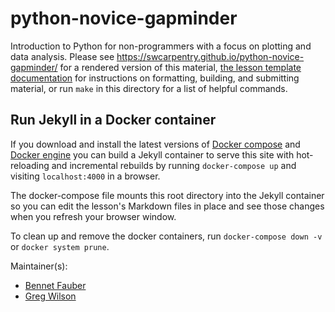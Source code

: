 python-novice-gapminder
=======================

Introduction to Python for non-programmers with a focus on plotting and data analysis.
Please see <https://swcarpentry.github.io/python-novice-gapminder/>
for a rendered version of this material,
[the lesson template documentation][lesson-example]
for instructions on formatting, building, and submitting material,
or run `make` in this directory for a list of helpful commands.

## Run Jekyll in a Docker container

If you download and install the latest versions of [Docker compose](https://docs.docker.com/compose/install/) and
[Docker engine](https://docs.docker.com/engine/installation/) you can build a Jekyll container to serve this site with
hot-reloading and incremental rebuilds by running `docker-compose up` and visiting `localhost:4000` in a browser. 

The docker-compose file mounts this root directory into the Jekyll container so you can edit the lesson's Markdown files
in place and see those changes when you refresh your browser window.

To clean up and remove the docker containers, run `docker-compose down -v` or `docker system prune`.

Maintainer(s):

* [Bennet Fauber][fauber-bennet]
* [Greg Wilson][wilson-greg]

[fauber-bennet]: http://software-carpentry.org/team/#fauber_bennet
[lesson-example]: https://swcarpentry.github.com/lesson-example/
[wilson-greg]: http://software-carpentry.org/team/#wilson_g
